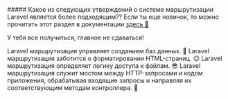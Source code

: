 <question>
##### Какое из следующих утверждений о системе маршрутизации Laravel является более подходящим??
</question>

<description>
Если ты еще новичок, то можно прочитать этот раздел в документации <a href="https://laravel.su/docs/11.x/routing" target="_blank"> здесь 📖</a>

У тебя все получиться, главное не сдаваться!
</description>

<answer>
Laravel маршрутизация управляет созданием баз данных. 🤔 
</answer>

<answer>
Laravel маршрутизация заботится о форматировании HTML-страниц. 😉
</answer>

<answer>
Laravel маршрутизация определяет логику доступа к файлам. 😎
</answer>

<correct>
Laravel маршрутизация служит мостом между HTTP-запросами и кодом приложения,
обрабатывая входящие запросы и направляя их соответствующим методам контроллера.
🤘
</correct>
